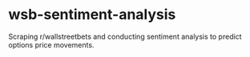 # wsb-sentiment-analysis
Scraping r/wallstreetbets and conducting sentiment analysis to predict options price movements.
